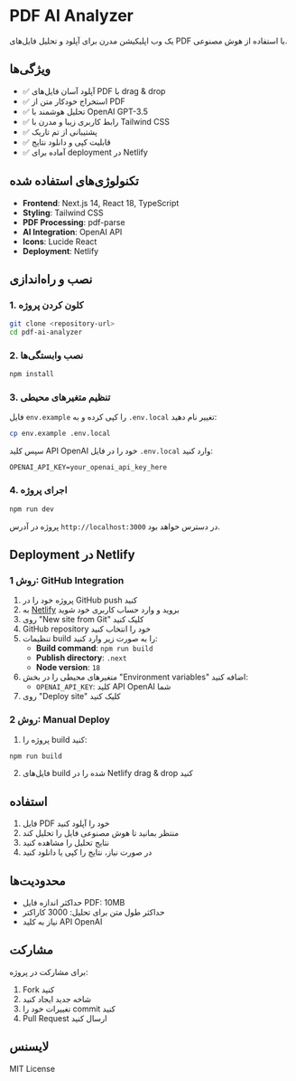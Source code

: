 # PDF AI Analyzer

یک وب اپلیکیشن مدرن برای آپلود و تحلیل فایل‌های PDF با استفاده از هوش مصنوعی.

## ویژگی‌ها

- ✅ آپلود آسان فایل‌های PDF با drag & drop
- ✅ استخراج خودکار متن از PDF
- ✅ تحلیل هوشمند با OpenAI GPT-3.5
- ✅ رابط کاربری زیبا و مدرن با Tailwind CSS
- ✅ پشتیبانی از تم تاریک
- ✅ قابلیت کپی و دانلود نتایج
- ✅ آماده برای deployment در Netlify

## تکنولوژی‌های استفاده شده

- **Frontend**: Next.js 14, React 18, TypeScript
- **Styling**: Tailwind CSS
- **PDF Processing**: pdf-parse
- **AI Integration**: OpenAI API
- **Icons**: Lucide React
- **Deployment**: Netlify

## نصب و راه‌اندازی

### 1. کلون کردن پروژه

```bash
git clone <repository-url>
cd pdf-ai-analyzer
```

### 2. نصب وابستگی‌ها

```bash
npm install
```

### 3. تنظیم متغیرهای محیطی

فایل `env.example` را کپی کرده و به `.env.local` تغییر نام دهید:

```bash
cp env.example .env.local
```

سپس کلید API OpenAI خود را در فایل `.env.local` وارد کنید:

```
OPENAI_API_KEY=your_openai_api_key_here
```

### 4. اجرای پروژه

```bash
npm run dev
```

پروژه در آدرس `http://localhost:3000` در دسترس خواهد بود.

## Deployment در Netlify

### روش 1: GitHub Integration

1. پروژه خود را در GitHub push کنید
2. به [Netlify](https://netlify.com) بروید و وارد حساب کاربری خود شوید
3. روی "New site from Git" کلیک کنید
4. GitHub repository خود را انتخاب کنید
5. تنظیمات build را به صورت زیر وارد کنید:
   - **Build command**: `npm run build`
   - **Publish directory**: `.next`
   - **Node version**: `18`
6. متغیرهای محیطی را در بخش "Environment variables" اضافه کنید:
   - `OPENAI_API_KEY`: کلید API OpenAI شما
7. روی "Deploy site" کلیک کنید

### روش 2: Manual Deploy

1. پروژه را build کنید:
```bash
npm run build
```

2. فایل‌های build شده را در Netlify drag & drop کنید

## استفاده

1. فایل PDF خود را آپلود کنید
2. منتظر بمانید تا هوش مصنوعی فایل را تحلیل کند
3. نتایج تحلیل را مشاهده کنید
4. در صورت نیاز، نتایج را کپی یا دانلود کنید

## محدودیت‌ها

- حداکثر اندازه فایل PDF: 10MB
- حداکثر طول متن برای تحلیل: 3000 کاراکتر
- نیاز به کلید API OpenAI

## مشارکت

برای مشارکت در پروژه:

1. Fork کنید
2. شاخه جدید ایجاد کنید
3. تغییرات خود را commit کنید
4. Pull Request ارسال کنید

## لایسنس

MIT License
